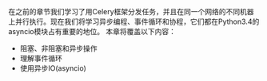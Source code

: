 在之前的章节我们学习了用Celery框架分发任务，并且在同一个网络的不同机器上并行执行。现在我们将学习异步编程、事件循环和协程，它们都在Python3.4的asyncio模块占有重要的地位。
本章将覆盖以下内容：

- 阻塞、非阻塞和异步操作
- 理解事件循环
- 使用异步IO(asyncio)

